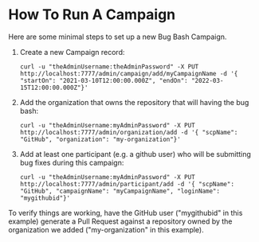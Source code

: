 <!--

    Copyright (c) 2021-present Sonatype, Inc.

    Licensed under the Apache License, Version 2.0 (the "License");
    you may not use this file except in compliance with the License.
    You may obtain a copy of the License at

        http://www.apache.org/licenses/LICENSE-2.0

    Unless required by applicable law or agreed to in writing, software
    distributed under the License is distributed on an "AS IS" BASIS,
    WITHOUT WARRANTIES OR CONDITIONS OF ANY KIND, either express or implied.
    See the License for the specific language governing permissions and
    limitations under the License.

-->

# How To Run A Campaign

Here are some minimal steps to set up a new Bug Bash Campaign.

1. Create a new Campaign record:

       curl -u "theAdminUsername:theAdminPassword" -X PUT http://localhost:7777/admin/campaign/add/myCampaignName -d '{ "startOn": "2021-03-10T12:00:00.000Z", "endOn": "2022-03-15T12:00:00.000Z"}'

2. Add the organization that owns the repository that will having the bug bash:

       curl -u "theAdminUsername:myAdminPassword" -X PUT http://localhost:7777/admin/organization/add -d '{ "scpName": "GitHub", "organization": "my-organization"}'

3. Add at least one participant (e.g. a github user) who will be submitting bug fixes during this campaign:

       curl -u "theAdminUsername:myAdminPassword" -X PUT http://localhost:7777/admin/participant/add -d '{ "scpName": "GitHub", "campaignName": "myCampaignName", "loginName": "mygithubid"}'

To verify things are working, have the GitHub user ("mygithubid" in this example) generate a Pull Request against a 
repository owned by the organization we added ("my-organization" in this example).
